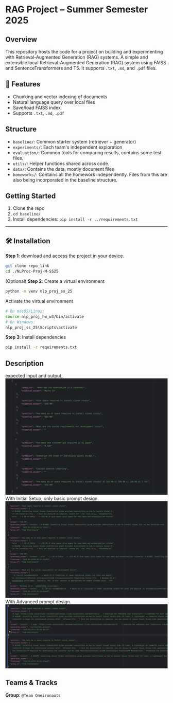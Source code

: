 # RAG Project – Summer Semester 2025
## Overview
This repository hosts the code for a project on building and experimenting with Retrieval-Augmented Generation (RAG) systems. A simple and extensible local Retrieval-Augmented Generation (RAG) system using FAISS and SentenceTransformers and T5. It supports `.txt`, `.md`, and `.pdf` files.

## 🚀 Features

- Chunking and vector indexing of documents
- Natural language query over local files
- Save/load FAISS index
- Supports `.txt`, `.md`, `.pdf`


## Structure
- `baseline/`: Common starter system (retriever + generator)
- `experiments/`: Each team's independent exploration
- `evaluation/`: Common tools for comparing results, contains some test files.
- `utils/`: Helper functions shared across code.
- `data/`: Contains the data, mostly document files
- `homeworks/`: Contains all the homework independently. Files from this are also being incorporated in the baseline structure.

## Getting Started
1. Clone the repo
2. `cd baseline/`
3. Install dependencies: `pip install -r ../requirements.txt`
---

## 🛠 Installation
**Step 1**: download and access the project in your device.
```bash
git clone repo_link
cd ./NLProc-Proj-M-SS25
```

(Optional) **Step 2**: Create a virtual environment
```bash
python -m venv nlp_proj_ss_25
```

Activate the virtual environment
```bash
# On macOS/Linux:
source nlp_proj_hw_w3/bin/activate
# On Windows:
nlp_proj_ss_25\Scripts\activate
```

**Step 3**: Install dependencies
```bash
pip install -r requirements.txt
```
## Description
expected input and output,
![alt text](./readme_images/expectedoutput1.png)
With Initial Setup, only basic prompt design.
![alt text](./readme_images/logoutput1.png)
With Advanced prompt design.
![alt text](./readme_images/logoutput2.png)

## Teams & Tracks
**Group**: `@Team Oneironauts`